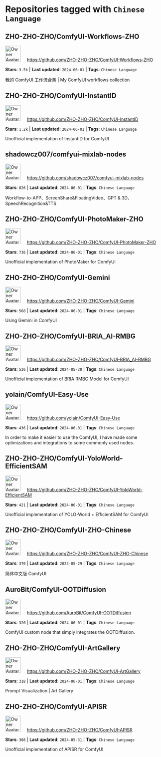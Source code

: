 # Repositories tagged with `Chinese Language`

## ZHO-ZHO-ZHO/ComfyUI-Workflows-ZHO

<a href='https://github.com/ZHO-ZHO-ZHO/ComfyUI-Workflows-ZHO'><img src="https://avatars.githubusercontent.com/u/140084057?v=4" alt="Owner Avatar" width="50" height="50"></a> &nbsp; &nbsp; https://github.com/ZHO-ZHO-ZHO/ComfyUI-Workflows-ZHO

**Stars**: `3.5k` | **Last updated**: `2024-06-01` | **Tags**: `Chinese Language`

我的 ComfyUI 工作流合集 | My ComfyUI workflows collection

## ZHO-ZHO-ZHO/ComfyUI-InstantID

<a href='https://github.com/ZHO-ZHO-ZHO/ComfyUI-InstantID'><img src="https://avatars.githubusercontent.com/u/140084057?v=4" alt="Owner Avatar" width="50" height="50"></a> &nbsp; &nbsp; https://github.com/ZHO-ZHO-ZHO/ComfyUI-InstantID

**Stars**: `1.2k` | **Last updated**: `2024-06-01` | **Tags**: `Chinese Language`

Unofficial implementation of InstantID for ComfyUI

## shadowcz007/comfyui-mixlab-nodes

<a href='https://github.com/shadowcz007/comfyui-mixlab-nodes'><img src="https://avatars.githubusercontent.com/u/12645064?v=4" alt="Owner Avatar" width="50" height="50"></a> &nbsp; &nbsp; https://github.com/shadowcz007/comfyui-mixlab-nodes

**Stars**: `826` | **Last updated**: `2024-06-01` | **Tags**: `Chinese Language`

Workflow-to-APP、ScreenShare&FloatingVideo、GPT & 3D、SpeechRecognition&TTS

## ZHO-ZHO-ZHO/ComfyUI-PhotoMaker-ZHO

<a href='https://github.com/ZHO-ZHO-ZHO/ComfyUI-PhotoMaker-ZHO'><img src="https://avatars.githubusercontent.com/u/140084057?v=4" alt="Owner Avatar" width="50" height="50"></a> &nbsp; &nbsp; https://github.com/ZHO-ZHO-ZHO/ComfyUI-PhotoMaker-ZHO

**Stars**: `736` | **Last updated**: `2024-06-01` | **Tags**: `Chinese Language`

Unofficial implementation of PhotoMaker for ComfyUI

## ZHO-ZHO-ZHO/ComfyUI-Gemini

<a href='https://github.com/ZHO-ZHO-ZHO/ComfyUI-Gemini'><img src="https://avatars.githubusercontent.com/u/140084057?v=4" alt="Owner Avatar" width="50" height="50"></a> &nbsp; &nbsp; https://github.com/ZHO-ZHO-ZHO/ComfyUI-Gemini

**Stars**: `568` | **Last updated**: `2024-06-01` | **Tags**: `Chinese Language`

Using Gemini in ComfyUI

## ZHO-ZHO-ZHO/ComfyUI-BRIA_AI-RMBG

<a href='https://github.com/ZHO-ZHO-ZHO/ComfyUI-BRIA_AI-RMBG'><img src="https://avatars.githubusercontent.com/u/140084057?v=4" alt="Owner Avatar" width="50" height="50"></a> &nbsp; &nbsp; https://github.com/ZHO-ZHO-ZHO/ComfyUI-BRIA_AI-RMBG

**Stars**: `536` | **Last updated**: `2024-05-30` | **Tags**: `Chinese Language`

Unofficial implementation of BRIA RMBG Model for ComfyUI

## yolain/ComfyUI-Easy-Use

<a href='https://github.com/yolain/ComfyUI-Easy-Use'><img src="https://avatars.githubusercontent.com/u/73304135?v=4" alt="Owner Avatar" width="50" height="50"></a> &nbsp; &nbsp; https://github.com/yolain/ComfyUI-Easy-Use

**Stars**: `436` | **Last updated**: `2024-06-01` | **Tags**: `Chinese Language`

In order to make it easier to use the ComfyUI, I have made some optimizations and integrations to some commonly used nodes.

## ZHO-ZHO-ZHO/ComfyUI-YoloWorld-EfficientSAM

<a href='https://github.com/ZHO-ZHO-ZHO/ComfyUI-YoloWorld-EfficientSAM'><img src="https://avatars.githubusercontent.com/u/140084057?v=4" alt="Owner Avatar" width="50" height="50"></a> &nbsp; &nbsp; https://github.com/ZHO-ZHO-ZHO/ComfyUI-YoloWorld-EfficientSAM

**Stars**: `421` | **Last updated**: `2024-06-01` | **Tags**: `Chinese Language`

Unofficial implementation of  YOLO-World + EfficientSAM for ComfyUI

## ZHO-ZHO-ZHO/ComfyUI-ZHO-Chinese

<a href='https://github.com/ZHO-ZHO-ZHO/ComfyUI-ZHO-Chinese'><img src="https://avatars.githubusercontent.com/u/140084057?v=4" alt="Owner Avatar" width="50" height="50"></a> &nbsp; &nbsp; https://github.com/ZHO-ZHO-ZHO/ComfyUI-ZHO-Chinese

**Stars**: `370` | **Last updated**: `2024-05-29` | **Tags**: `Chinese Language`

简体中文版 ComfyUI

## AuroBit/ComfyUI-OOTDiffusion

<a href='https://github.com/AuroBit/ComfyUI-OOTDiffusion'><img src="https://avatars.githubusercontent.com/u/135130495?v=4" alt="Owner Avatar" width="50" height="50"></a> &nbsp; &nbsp; https://github.com/AuroBit/ComfyUI-OOTDiffusion

**Stars**: `320` | **Last updated**: `2024-06-01` | **Tags**: `Chinese Language`

ComfyUI custom node that simply integrates the OOTDiffusion.

## ZHO-ZHO-ZHO/ComfyUI-ArtGallery

<a href='https://github.com/ZHO-ZHO-ZHO/ComfyUI-ArtGallery'><img src="https://avatars.githubusercontent.com/u/140084057?v=4" alt="Owner Avatar" width="50" height="50"></a> &nbsp; &nbsp; https://github.com/ZHO-ZHO-ZHO/ComfyUI-ArtGallery

**Stars**: `318` | **Last updated**: `2024-06-01` | **Tags**: `Chinese Language`

Prompt Visualization | Art Gallery

## ZHO-ZHO-ZHO/ComfyUI-APISR

<a href='https://github.com/ZHO-ZHO-ZHO/ComfyUI-APISR'><img src="https://avatars.githubusercontent.com/u/140084057?v=4" alt="Owner Avatar" width="50" height="50"></a> &nbsp; &nbsp; https://github.com/ZHO-ZHO-ZHO/ComfyUI-APISR

**Stars**: `308` | **Last updated**: `2024-05-31` | **Tags**: `Chinese Language`

Unofficial implementation of APISR for ComfyUI

